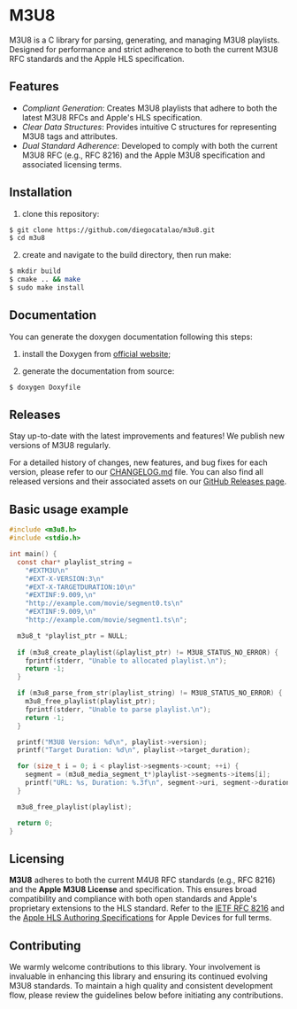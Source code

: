 # M3U8

M3U8 is a C library for parsing, generating, and managing M3U8 playlists.
Designed for performance and strict adherence to both the current M3U8 RFC 
standards and the Apple HLS specification.

## Features

- *Compliant Generation*: Creates M3U8 playlists that adhere to both the latest 
M3U8 RFCs and Apple's HLS specification.
- *Clear Data Structures*: Provides intuitive C structures for representing M3U8 
tags and attributes.
- *Dual Standard Adherence*: Developed to comply with both the current M3U8 RFC 
(e.g., RFC 8216) and the Apple M3U8 specification and associated licensing 
terms.

## Installation

1. clone this repository:
```bash
$ git clone https://github.com/diegocatalao/m3u8.git
$ cd m3u8
```

2. create and navigate to the build directory, then run make:
```bash
$ mkdir build
$ cmake .. && make
$ sudo make install
```

## Documentation

You can generate the doxygen documentation following this steps:

1. install the Doxygen from [official website][doxygen_documentation];

2. generate the documentation from source:

```bash
$ doxygen Doxyfile
```

## Releases

Stay up-to-date with the latest improvements and features! We publish new 
versions of M3U8 regularly.

For a detailed history of changes, new features, and bug fixes for each 
version, please refer to our [CHANGELOG.md][changelog] file.
You can also find all released versions and their associated assets on 
our [GitHub Releases page][github_releases].

## Basic usage example

```C
#include <m3u8.h>
#include <stdio.h>

int main() {
  const char* playlist_string =
    "#EXTM3U\n"
    "#EXT-X-VERSION:3\n"
    "#EXT-X-TARGETDURATION:10\n"
    "#EXTINF:9.009,\n"
    "http://example.com/movie/segment0.ts\n"
    "#EXTINF:9.009,\n"
    "http://example.com/movie/segment1.ts\n";

  m3u8_t *playlist_ptr = NULL;
  
  if (m3u8_create_playlist(&playlist_ptr) != M3U8_STATUS_NO_ERROR) {
    fprintf(stderr, "Unable to allocated playlist.\n");
    return -1;
  }

  if (m3u8_parse_from_str(playlist_string) != M3U8_STATUS_NO_ERROR) {
    m3u8_free_playlist(playlist_ptr);
    fprintf(stderr, "Unable to parse playlist.\n");
    return -1;
  }

  printf("M3U8 Version: %d\n", playlist->version);
  printf("Target Duration: %d\n", playlist->target_duration);

  for (size_t i = 0; i < playlist->segments->count; ++i) {
    segment = (m3u8_media_segment_t*)playlist->segments->items[i];
    printf("URL: %s, Duration: %.3f\n", segment->uri, segment->duration);
  }

  m3u8_free_playlist(playlist);

  return 0;
}
```

## Licensing

**M3U8** adheres to both the current M4U8 RFC standards (e.g., RFC 8216) and the 
**Apple M3U8 License** and specification. This ensures broad compatibility and 
compliance with both open standards and Apple's proprietary extensions to the 
HLS standard. Refer to the [IETF RFC 8216][ietf_rfc_8216] and the 
[Apple HLS Authoring Specifications][apple_hls_spec] for Apple Devices for 
full terms.

## Contributing

We warmly welcome contributions to this library. Your involvement is invaluable 
in enhancing this library and ensuring its continued evolving M3U8 standards. 
To maintain a high quality and consistent development flow, please review the 
guidelines below before initiating any contributions.

[doxygen_documentation]: https://www.doxygen.nl/download.html#google_vignette "Dogygen documentation"
[changelog]: CHANGELOG.md "M3U8.c Changelog"
[github_releases]: https://github.com/seuusuario/m3u8.c/releases "M3U8.c GitHub Releases"
[apple_hls_spec]: https://developer.apple.com/documentation/http_live_streaming/hls_authoring_specification_for_apple_devices "Apple HLS Authoring Specs"
[ietf_rfc_8216]: https://datatracker.ietf.org/doc/html/rfc8216 "IETF RFC 8216 (M3U8)"
